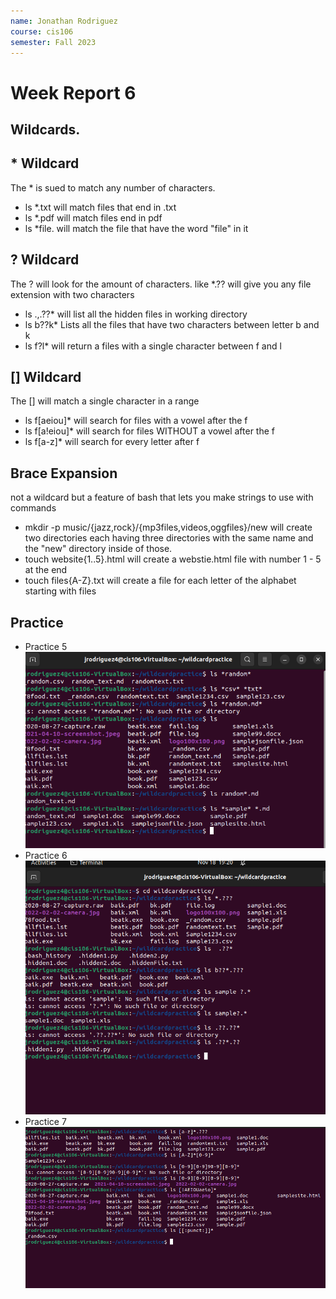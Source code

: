 ```yaml
---
name: Jonathan Rodriguez
course: cis106
semester: Fall 2023
---
```


# Week Report 6

## Wildcards.

## * Wildcard

The * is sued to match any number of characters.

  *  ls *.txt will match files that end in .txt
  *  ls *.pdf will match files end in pdf 
  *  ls *file. will match the file that have the word "file" in it  

## ? Wildcard

The ? will look for the amount of characters. like *.?? will give you any file extension with two characters 

* ls .,.??* will list all the hidden files in working directory
* ls b??k* Lists all the files that have two characters between letter b and k
* ls f?l* will return a files with a single character between f and l

## [] Wildcard

The [] will match a single character in a range

* ls f[aeiou]* will search for files with a vowel after the f 
* ls f[a!eiou]* will search for files WITHOUT a vowel after the f
* ls f[a-z]* will search for every letter after f 

## Brace Expansion

not a wildcard but a feature of bash that lets you make strings to use with commands 

* mkdir -p music/{jazz,rock}/{mp3files,videos,oggfiles}/new will create two directories each having three directories with the same name and the "new" directory inside of those.
* touch website{1..5}.html will create a webstie.html file with number 1 - 5 at the end
* touch files{A-Z}.txt will create a file for each letter of the alphabet starting with files

## Practice

* Practice 5
  ![](WeekReport6IMG1.png)
* Practice 6
  ![](WEEKREPORT6IMG2.png)
* Practice 7
  ![](WeekReport6IMG3.png)
  